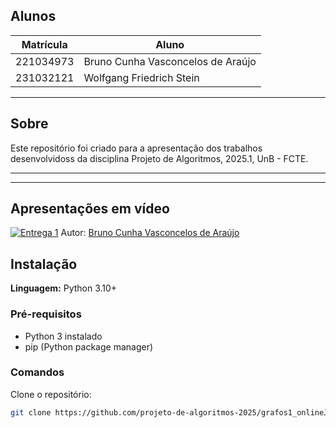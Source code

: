 ﻿## Alunos

| Matrícula  | Aluno                             |
| ---------- | --------------------------------- |
| 221034973 | Bruno Cunha Vasconcelos de Araújo |
| 231032121 | Wolfgang Friedrich Stein          |

---

## Sobre

Este repositório foi criado para a apresentação dos trabalhos desenvolvidoss da disciplina Projeto de Algoritmos, 2025.1, UnB - FCTE.

---

---

## Apresentações em vídeo

[![Entrega 1](https://img.youtube.com/vi/FMx5tpmUtuM/0.jpg)](https://youtu.be/FMx5tpmUtuM)
Autor: [Bruno Cunha Vasconcelos de Araújo](https://github.com/brunocva)

## Instalação

**Linguagem:** Python 3.10+

### Pré-requisitos

- Python 3 instalado
- pip (Python package manager)

### Comandos

Clone o repositório:

```bash
git clone https://github.com/projeto-de-algoritmos-2025/grafos1_onlineJudge.git

```
